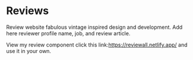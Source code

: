 # Reviews
Review website fabulous vintage inspired design and development. Add here reviewer profile name, job, and review article.

View my review component click this link:https://reviewall.netlify.app/ and use it in your own.
